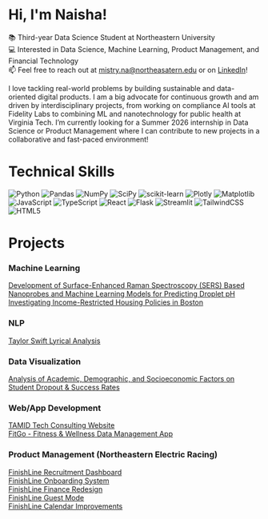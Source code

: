 # Hi, I'm Naisha! 
📚 Third-year Data Science Student at Northeastern University <br/> 
💻 Interested in Data Science, Machine Learning, Product Management, and Financial Technology <br/> 
📫 Feel free to reach out at mistry.na@northeasatern.edu or on [LinkedIn](www.linkedin.com/in/naisha-mistry)! <br/>

I love tackling real-world problems by building sustainable and data-oriented digital products. I am a big advocate for continuous growth and am driven by interdisciplinary projects, from working on compliance AI tools at Fidelity Labs to combining ML and nanotechnology for public health at Virginia Tech. I’m currently looking for a Summer 2026 internship in Data Science or Product Management where I can contribute to new projects in a collaborative and fast-paced environment! 

# Technical Skills
![Python](https://img.shields.io/badge/python-3670A0?style=for-the-badge&logo=python&logoColor=ffdd54)
![Pandas](https://img.shields.io/badge/pandas-%23150458.svg?style=for-the-badge&logo=pandas&logoColor=white)
![NumPy](https://img.shields.io/badge/numpy-%23013243.svg?style=for-the-badge&logo=numpy&logoColor=white)
![SciPy](https://img.shields.io/badge/SciPy-%230C55A5.svg?style=for-the-badge&logo=scipy&logoColor=%white)
![scikit-learn](https://img.shields.io/badge/scikit--learn-%23F7931E.svg?style=for-the-badge&logo=scikit-learn&logoColor=white)
![Plotly](https://img.shields.io/badge/Plotly-%233F4F75.svg?style=for-the-badge&logo=plotly&logoColor=white)
![Matplotlib](https://img.shields.io/badge/Matplotlib-%23ffffff.svg?style=for-the-badge&logo=Matplotlib&logoColor=black)
![JavaScript](https://img.shields.io/badge/javascript-%23323330.svg?style=for-the-badge&logo=javascript&logoColor=%23F7DF1E)
![TypeScript](https://img.shields.io/badge/typescript-%23007ACC.svg?style=for-the-badge&logo=typescript&logoColor=white)
![React](https://img.shields.io/badge/react-%2320232a.svg?style=for-the-badge&logo=react&logoColor=%2361DAFB)
![Flask](https://img.shields.io/badge/flask-%23000.svg?style=for-the-badge&logo=flask&logoColor=white)
![Streamlit](https://img.shields.io/badge/Streamlit-%23FE4B4B.svg?style=for-the-badge&logo=streamlit&logoColor=white)
![TailwindCSS](https://img.shields.io/badge/tailwindcss-%2338B2AC.svg?style=for-the-badge&logo=tailwind-css&logoColor=white)
![HTML5](https://img.shields.io/badge/html5-%23E34F26.svg?style=for-the-badge&logo=html5&logoColor=white)

  # Projects
  ### Machine Learning <br/>
[Development of Surface-Enhanced Raman Spectroscopy (SERS) Based Nanoprobes and Machine Learning Models for Predicting Droplet pH](https://github.com/user-attachments/files/21416172/Development.of.Surface-Enhanced.Raman.Spectroscopy.SERS.Based.Nanoprobes.and.Machine.Learning.Models.for.Predicting.Droplet.pH.pdf) 
<br/>
  [Investigating Income-Restricted Housing Policies in Boston](https://github.com/naishahmistry/investigating-boston-housing-policies/blob/main)  <br/>

### NLP  <br/>
  [Taylor Swift Lyrical Analysis](https://github.com/naishahmistry/taylor-swift-lyrical-analysis/tree/main) <br/>

  ### Data Visualization  <br/>
  [Analysis of Academic, Demographic, and Socioeconomic Factors on Student Dropout & Success Rates](https://github.com/naishahmistry/student-dropout-factors-analysis) <br/>

  ### Web/App Development  <br/>
  [TAMID Tech Consulting Website](https://github.com/NuTamid/tamid-tech-site)  <br/>
  [FitGo - Fitness & Wellness Data Management App](https://github.com/naishahmistry/FitGo)  <br/>

  ### Product Management (Northeastern Electric Racing)
  [FinishLine Recruitment Dashboard](https://github.com/orgs/Northeastern-Electric-Racing/projects/12?pane=issue&itemId=70545930&issue=Northeastern-Electric-Racing%7CFinishLine%7C2013)<br/>   [FinishLine Onboarding System](https://github.com/Northeastern-Electric-Racing/FinishLine/issues/2015) <br/>
  [FinishLine Finance Redesign](https://github.com/Northeastern-Electric-Racing/FinishLine/issues/2733) <br/>
  [FinishLine Guest Mode](https://github.com/Northeastern-Electric-Racing/FinishLine/issues/3506) <br/>
  [FinishLine Calendar Improvements](https://github.com/Northeastern-Electric-Racing/FinishLine/issues/3400) <br/>

  
<!--
**naishahmistry/naishahmistry** is a ✨ _special_ ✨ repository because its `README.md` (this file) appears on your GitHub profile.

Here are some ideas to get you started:

- 🔭 I’m currently working on completing this module.
- 🌱 I’m currently learning python, HTML, and CSS.
- 👯 I’m looking to collaborate on ...
- 🤔 I’m looking for help with ...
- 💬 Ask me about ...
- 📫 How to reach me: ...
- 😄 Pronouns: ...
- ⚡ Fun fact: ...
-->
